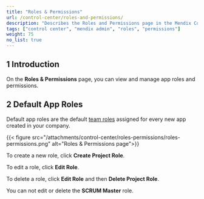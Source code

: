 ```yaml
---
title: "Roles & Permissions"
url: /control-center/roles-and-permissions/
description: "Describes the Roles and Permissions page in the Mendix Control Center."
tags: ["control center", "mendix admin", "roles", "permissions"]
weight: 75
no_list: true
---
```


## 1 Introduction

On the **Roles & Permissions** page, you can view and manage app roles and permissions.

## 2 Default App Roles

Default app roles are the default [team roles](/developerportal/general/app-roles/#team-roles) assigned for every new app created in your company.

{{< figure src="/attachments/control-center/roles-permissions/roles-permissions.png"  alt="Roles & Permissions page">}}

To create a new role, click **Create Project Role**.

To edit a role, click **Edit Role**.

To delete a role, click **Edit Role** and then **Delete Project Role**.

You can not edit or delete the **SCRUM Master** role.
